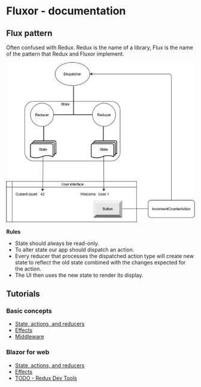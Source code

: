 # Fluxor - documentation

## Flux pattern

Often confused with Redux. Redux is the name of a library, Flux is the name of the pattern that Redux and
Fluxor implement.

![](./../Images/flux-pattern.jpg)

**Rules**
* State should always be read-only.
* To alter state our app should dispatch an action.
* Every reducer that processes the dispatched action type will create new state to reflect the old
state combined with the changes expected for the action.
* The UI then uses the new state to render its display.

## Tutorials
### Basic concepts

* [State, actions, and reducers](../Tutorials/01-BasicConcepts/01A-StateActionsReducersTutorial/README.md)
* [Effects](../Tutorials/01-BasicConcepts/01B-EffectsTutorial/README.md)
* [Middleware](../Tutorials/01-BasicConcepts/01C-MiddlewareTutorial/README.md)

### Blazor for web

* [State, actions, and reducers](../Tutorials/02-Blazor/02A-StateActionsReducersTutorial/README.md)
* [Effects](../Tutorials/02-Blazor/02B-EffectsTutorial/README.md)
* [TODO - Redux Dev Tools](../Tutorials/02-Blazor/02D-ReduxDevToolsTutorial/README.md)
